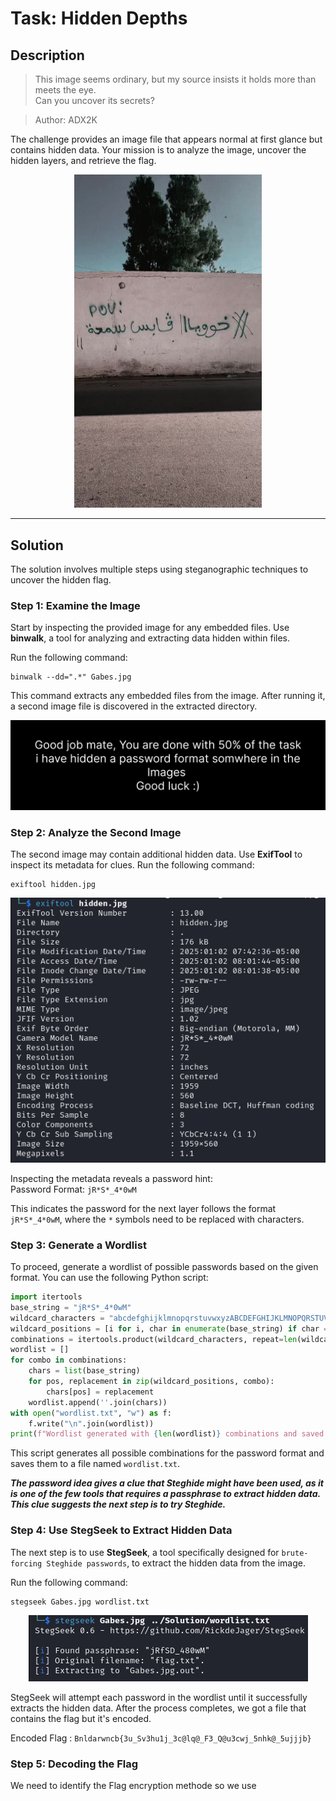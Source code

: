 
# Task: Hidden Depths

## Description
> This image seems ordinary, but my source insists it holds more than meets the eye.  
> Can you uncover its secrets?

> Author: ADX2K

The challenge provides an image file that appears normal at first glance but contains hidden data. Your mission is to analyze the image, uncover the hidden layers, and retrieve the flag.

<div align="center">
  <img src="Gabes.jpg" alt="Task Image" width="300">
</div>



---

## Solution

The solution involves multiple steps using steganographic techniques to uncover the hidden flag.

### Step 1: Examine the Image
Start by inspecting the provided image for any embedded files. Use **binwalk**, a tool for analyzing and extracting data hidden within files.

Run the following command:  
```
binwalk --dd=".*" Gabes.jpg
```

This command extracts any embedded files from the image. After running it, a second image file is discovered in the extracted directory.

<div align="center">
  <img src="hidden.jpg" alt="Hidden Image">
</div>

### Step 2: Analyze the Second Image
The second image may contain additional hidden data. Use **ExifTool** to inspect its metadata for clues. Run the following command:  
```
exiftool hidden.jpg
```
<div align="center">
  <img src="Exiftool.png" alt="Exiftool">
</div>

Inspecting the metadata reveals a password hint:  
Password Format: ``jR*S*_4*0wM``

This indicates the password for the next layer follows the format `jR*S*_4*0wM`, where the `*` symbols need to be replaced with characters.



### Step 3: Generate a Wordlist
To proceed, generate a wordlist of possible passwords based on the given format. You can use the following Python script:

```python 
import itertools
base_string = "jR*S*_4*0wM"
wildcard_characters = "abcdefghijklmnopqrstuvwxyzABCDEFGHIJKLMNOPQRSTUVWXYZ0123456789_$*"
wildcard_positions = [i for i, char in enumerate(base_string) if char == '*']
combinations = itertools.product(wildcard_characters, repeat=len(wildcard_positions))
wordlist = []
for combo in combinations:
    chars = list(base_string)
    for pos, replacement in zip(wildcard_positions, combo):
        chars[pos] = replacement
    wordlist.append(''.join(chars))
with open("wordlist.txt", "w") as f:
    f.write("\n".join(wordlist))
print(f"Wordlist generated with {len(wordlist)} combinations and saved to 'wordlist.txt'.")
```

This script generates all possible combinations for the password format and saves them to a file named `wordlist.txt`.

***The password idea gives a clue that Steghide might have been used, as it is one of the few tools that requires a passphrase to extract hidden data. This clue suggests the next step is to try Steghide.***

### Step 4: Use StegSeek to Extract Hidden Data
The next step is to use **StegSeek**, a tool specifically designed for ``brute-forcing Steghide passwords``, to extract the hidden data from the image.

Run the following command:
```
stegseek Gabes.jpg wordlist.txt
```
<div align="center">
  <img src="Stegseek.png" alt="Stegseek">
</div>

StegSeek will attempt each password in the wordlist until it successfully extracts the hidden data. After the process completes, we got a file that contains the flag but it's encoded.

Encoded Flag : ``Bnldarwncb{3u_Sv3hu1j_3c@lq@_F3_Q@u3cwj_5nhk@_5ujjjb}``

### Step 5: Decoding the Flag

We need to identify the Flag encryption methode so we use 
